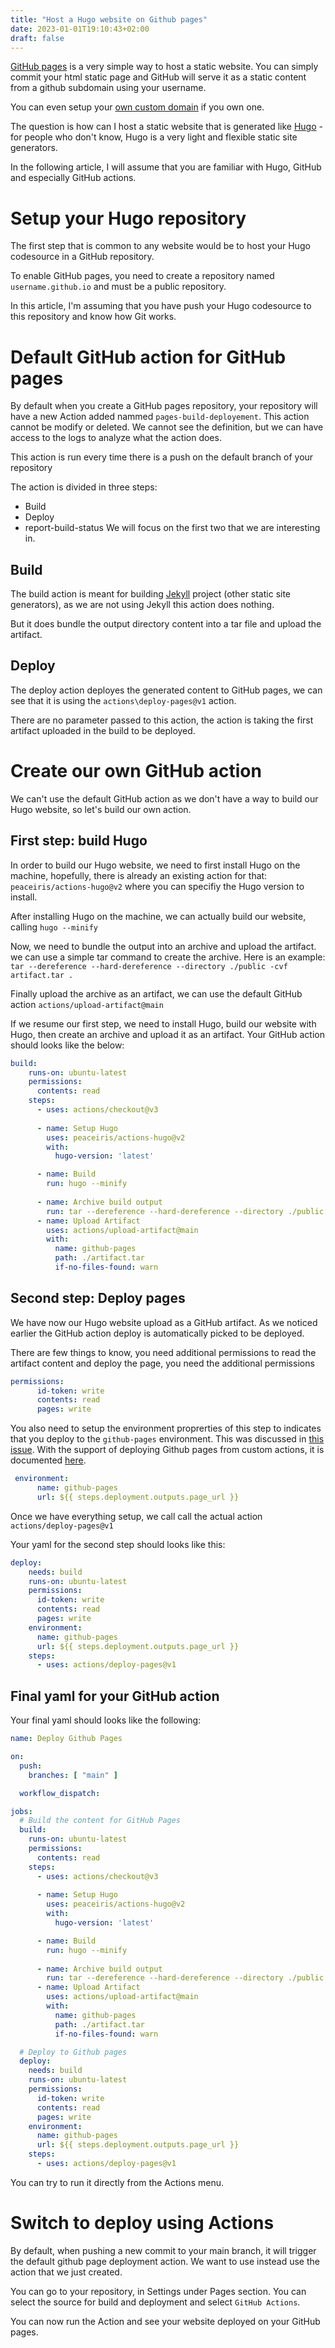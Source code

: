 ```yaml
---
title: "Host a Hugo website on Github pages"
date: 2023-01-01T19:10:43+02:00
draft: false
---
```


[GitHub pages](https://pages.github.com/) is a very simple way to host a static website. You can simply commit your html static page and GitHub will serve it as a static content from a github subdomain using your username.

You can even setup your [own custom domain](https://docs.github.com/en/pages/configuring-a-custom-domain-for-your-github-pages-site) if you own one.

The question is how can I host a static website that is generated like [Hugo](https://gohugo.io/) - for people who don't know, Hugo is a very light and flexible static site generators.

In the following article, I will assume that you are familiar with Hugo, GitHub and especially GitHub actions.

# Setup your Hugo repository
The first step that is common to any website would be to host your Hugo codesource in a GitHub repository.

To enable GitHub pages, you need to create a repository named `username.github.io` and must be a public repository.

In this article, I'm assuming that you have push your Hugo codesource to this repository and know how Git works.

# Default GitHub action for GitHub pages
By default when you create a GitHub pages repository, your repository will have a new Action added nammed `pages-build-deployement`. This action cannot be modify or deleted. We cannot see the definition, but we can have access to the logs to analyze what the action does.

This action is run every time there is a push on the default branch of your repository

The action is divided in three steps:
- Build
- Deploy
- report-build-status
We will focus on the first two that we are interesting in.

## Build
The build action is meant for building [Jekyll](https://jekyllrb.com/) project (other static site generators), as we are not using Jekyll this action does nothing.

But it does bundle the output directory content into a tar file and upload the artifact.

## Deploy
The deploy action deployes the generated content to GitHub pages, we can see that it is using the `actions\deploy-pages@v1` action. 

There are no parameter passed to this action, the action is taking the first artifact uploaded in the build to be deployed.

# Create our own GitHub action
We can't use the default GitHub action as we don't have a way to build our Hugo website, so let's build our own action.

## First step: build Hugo
In order to build our Hugo website, we need to first install Hugo on the machine, hopefully, there is already an existing action for that: `peaceiris/actions-hugo@v2` where you can specifiy the Hugo version to install.

After installing Hugo on the machine, we can actually build our website, calling `hugo --minify`

Now, we need to bundle the output into an archive and upload the artifact. we can use a simple tar command to create the archive. Here is an example: `tar --dereference --hard-dereference --directory ./public -cvf artifact.tar .`

Finally upload the archive as an artifact, we can use the default GitHub action `actions/upload-artifact@main`

If we resume our first step, we need to install Hugo, build our website with Hugo, then create an archive and upload it as an artifact. Your GitHub action should looks like the below:

```yaml
build:
    runs-on: ubuntu-latest
    permissions:
      contents: read
    steps:
      - uses: actions/checkout@v3
      
      - name: Setup Hugo
        uses: peaceiris/actions-hugo@v2
        with:
          hugo-version: 'latest'

      - name: Build
        run: hugo --minify
        
      - name: Archive build output
        run: tar --dereference --hard-dereference --directory ./public -cvf artifact.tar .
      - name: Upload Artifact
        uses: actions/upload-artifact@main
        with:
          name: github-pages
          path: ./artifact.tar
          if-no-files-found: warn
```

## Second step: Deploy pages
We have now our Hugo website upload as a GitHub artifact. As we noticed earlier the GitHub action deploy is automatically picked to be deployed.

There are few things to know, you need additional permissions to read the artifact content and deploy the page, you need the additional permissions
```yaml
permissions:
      id-token: write
      contents: read
      pages: write
```

You also need to setup the environment proprerties of this step to indicates that you deploy to the `github-pages` environment. This was discussed in [this issue](https://github.com/actions/deploy-pages/issues/9). With the support of deploying Github pages from custom actions, it is documented [here](https://docs.github.com/en/pages/getting-started-with-github-pages/configuring-a-publishing-source-for-your-github-pages-site#publishing-with-a-custom-github-actions-workflow).

```yaml 
 environment:
      name: github-pages
      url: ${{ steps.deployment.outputs.page_url }}
```

Once we have everything setup, we call call the actual action `actions/deploy-pages@v1`

Your yaml for the second step should looks like this:

```yaml 
deploy:
    needs: build
    runs-on: ubuntu-latest
    permissions:
      id-token: write
      contents: read
      pages: write
    environment:
      name: github-pages
      url: ${{ steps.deployment.outputs.page_url }}
    steps:
      - uses: actions/deploy-pages@v1
```

## Final yaml for your GitHub action
Your final yaml should looks like the following:

```yml
name: Deploy Github Pages

on:
  push:
    branches: [ "main" ]

  workflow_dispatch:

jobs:
  # Build the content for GitHub Pages
  build:
    runs-on: ubuntu-latest
    permissions:
      contents: read
    steps:
      - uses: actions/checkout@v3
      
      - name: Setup Hugo
        uses: peaceiris/actions-hugo@v2
        with:
          hugo-version: 'latest'

      - name: Build
        run: hugo --minify
        
      - name: Archive build output
        run: tar --dereference --hard-dereference --directory ./public -cvf artifact.tar .
      - name: Upload Artifact
        uses: actions/upload-artifact@main
        with:
          name: github-pages
          path: ./artifact.tar
          if-no-files-found: warn

  # Deploy to Github pages
  deploy:
    needs: build
    runs-on: ubuntu-latest
    permissions:
      id-token: write
      contents: read
      pages: write
    environment:
      name: github-pages
      url: ${{ steps.deployment.outputs.page_url }}
    steps:
      - uses: actions/deploy-pages@v1
```
You can try to run it directly from the Actions menu.

# Switch to deploy using Actions
By default, when pushing a new commit to your main branch, it will trigger the default github page deployment action. We want to use instead use the action that we just created.

You can go to your repository, in Settings under Pages section. You can select the source for build and deployment and select `GitHub Actions`.

You can now run the Action and see your website deployed on your GitHub pages.
